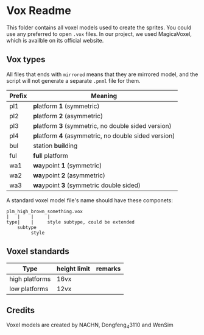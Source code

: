 # Vox Readme

This folder contains all voxel models used to create the sprites. You could use any preferred to open `.vox` files. In our project, we used MagicaVoxel, which is availble on its official website.

## Vox types

All files that ends with `mirrored` means that they are mirrored model, and the script will not generate a separate `.pnml` file for them.

|Prefix|Meaning|
|---|---|
|pl1|**pl**atform **1** (symmetric)|
|pl2|**pl**atform **2** (asymmetric)|
|pl3|**pl**atform **3** (symmetric, no double sided version)|
|pl4|**pl**atform **4** (asymmetric, no double sided version)|
|bul|station **bu**i**l**ding|
|ful|**ful**l platform|
|wa1|**wa**ypoint **1** (symmetric)|
|wa2|**wa**ypoint **2** (asymmetric)|
|wa3|**wa**ypoint **3** (symmetric double sided)|

A standard voxel model file's name should have these componets:
```
plm_high_brown_something.vox
|   |    |     |
type|    |     style subtype, could be extended
    subtype
         style
```

## Voxel standards

|Type|height limit|remarks|
|---|---|---|
|high platforms|16vx||
|low platforms|12vx||

## Credits

Voxel models are created by NACHN, Dongfeng<sub>4</sub>3110 and WenSim
